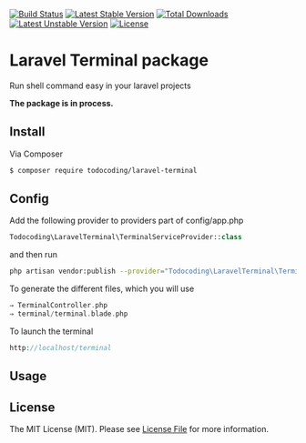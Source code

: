 [![Build Status](https://travis-ci.org/MrJoshLab/laravel-terminal.svg)](https://packagist.org/packages/todocoding/laravel-terminal)
[![Latest Stable Version](https://poser.pugx.org/todocoding/laravel-terminal/v/stable)](https://packagist.org/packages/todocoding/laravel-terminal)
[![Total Downloads](https://poser.pugx.org/todocoding/laravel-terminal/downloads)](https://packagist.org/packages/todocoding/laravel-terminal)
[![Latest Unstable Version](https://poser.pugx.org/todocoding/laravel-terminal/v/unstable)](https://packagist.org/packages/todocoding/laravel-terminal)
[![License](https://poser.pugx.org/josh/laravel-terminal/license)](https://packagist.org/packages/todocoding/laravel-terminal)

# Laravel Terminal package
Run shell command easy in your laravel projects

**The package is in process.**


## Install

Via Composer

``` bash
$ composer require todocoding/laravel-terminal
```

## Config

Add the following provider to providers part of config/app.php
``` php
Todocoding\LaravelTerminal\TerminalServiceProvider::class
```

and then run
``` bash
php artisan vendor:publish --provider="Todocoding\LaravelTerminal\TerminalServiceProvider"
```
To generate the different files, which you will use
``` php
⇒ TerminalController.php
⇒ terminal/terminal.blade.php
```

To launch the terminal 
``` php
http://localhost/terminal
```

## Usage


## License

The MIT License (MIT). Please see [License File](LICENSE.md) for more information.
